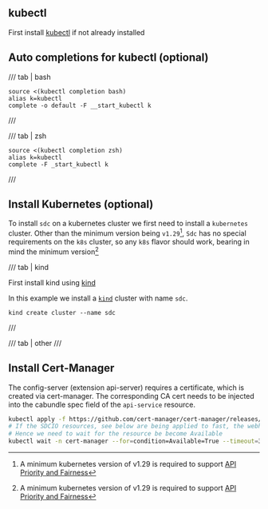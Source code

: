 <script type="text/javascript" src="https://viewer.diagrams.net/js/viewer-static.min.js" async></script>

## kubectl

First install [kubectl][kubectl] if not already installed

## Auto completions for kubectl (optional)

/// tab | bash

```
source <(kubectl completion bash)
alias k=kubectl
complete -o default -F __start_kubectl k
```
///

/// tab | zsh
```
source <(kubectl completion zsh)
alias k=kubectl
complete -F _start_kubectl k
```
///

## Install Kubernetes (optional)

To install `sdc` on a kubernetes cluster we first need to install a `kubernetes` cluster. 
Other than the minimum version being `v1.29`[^1], `Sdc` has no special requirements on the `k8s` cluster, so any `k8s` flavor should work, bearing in mind the minimum version[^1] 

/// tab | kind

First install kind using [kind][kind-install]

In this example we install a [`kind`][kind] cluster with name `sdc`. 

```
kind create cluster --name sdc
```
///

/// tab | other
///

## Install Cert-Manager
The config-server (extension api-server) requires a certificate, which is created via cert-manager. The corresponding CA cert needs to be injected into the cabundle spec field of the `api-service` resource.

```bash
kubectl apply -f https://github.com/cert-manager/cert-manager/releases/download/v1.13.3/cert-manager.yaml
# If the SDCIO resources, see below are being applied to fast, the webhook of the cert-manager is not already there.
# Hence we need to wait for the resource be become Available
kubectl wait -n cert-manager --for=condition=Available=True --timeout=300s deployments.apps cert-manager-webhook
```

[kind-install]: https://kind.sigs.k8s.io/docs/user/quick-start/#installation
[kind]: https://kind.sigs.k8s.io/
[kubectl]: https://kubernetes.io/docs/tasks/tools/

[^1]: A minimum kubernetes version of v1.29 is required to support [API Priority and Fairness](https://kubernetes.io/docs/concepts/cluster-administration/flow-control/)
